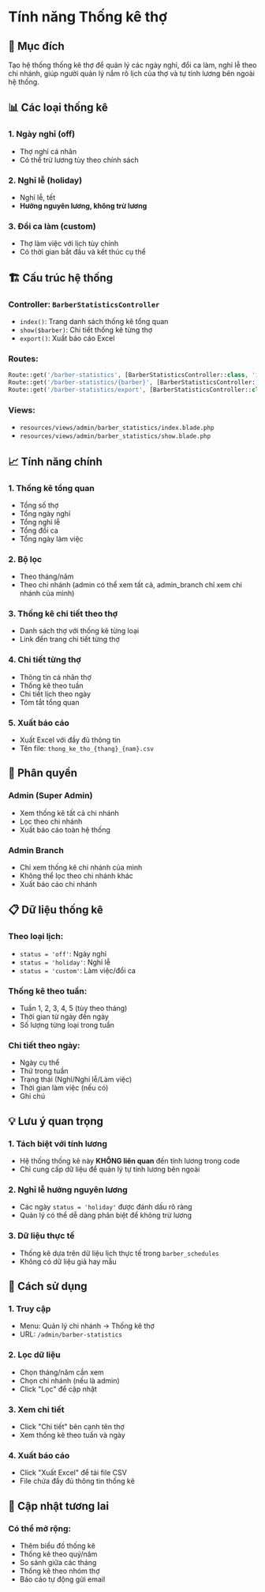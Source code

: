 # Tính năng Thống kê thợ

## 🎯 Mục đích
Tạo hệ thống thống kê thợ để quản lý các ngày nghỉ, đổi ca làm, nghỉ lễ theo chi nhánh, giúp người quản lý nắm rõ lịch của thợ và tự tính lương bên ngoài hệ thống.

## 📊 Các loại thống kê

### 1. **Ngày nghỉ (off)**
- Thợ nghỉ cá nhân
- Có thể trừ lương tùy theo chính sách

### 2. **Nghỉ lễ (holiday)**
- Nghỉ lễ, tết
- **Hưởng nguyên lương, không trừ lương**

### 3. **Đổi ca làm (custom)**
- Thợ làm việc với lịch tùy chỉnh
- Có thời gian bắt đầu và kết thúc cụ thể

## 🏗️ Cấu trúc hệ thống

### **Controller**: `BarberStatisticsController`
- `index()`: Trang danh sách thống kê tổng quan
- `show($barber)`: Chi tiết thống kê từng thợ
- `export()`: Xuất báo cáo Excel

### **Routes**:
```php
Route::get('/barber-statistics', [BarberStatisticsController::class, 'index'])->name('barber_statistics.index');
Route::get('/barber-statistics/{barber}', [BarberStatisticsController::class, 'show'])->name('barber_statistics.show');
Route::get('/barber-statistics/export', [BarberStatisticsController::class, 'export'])->name('barber_statistics.export');
```

### **Views**:
- `resources/views/admin/barber_statistics/index.blade.php`
- `resources/views/admin/barber_statistics/show.blade.php`

## 📈 Tính năng chính

### **1. Thống kê tổng quan**
- Tổng số thợ
- Tổng ngày nghỉ
- Tổng nghỉ lễ
- Tổng đổi ca
- Tổng ngày làm việc

### **2. Bộ lọc**
- Theo tháng/năm
- Theo chi nhánh (admin có thể xem tất cả, admin_branch chỉ xem chi nhánh của mình)

### **3. Thống kê chi tiết theo thợ**
- Danh sách thợ với thống kê từng loại
- Link đến trang chi tiết từng thợ

### **4. Chi tiết từng thợ**
- Thông tin cá nhân thợ
- Thống kê theo tuần
- Chi tiết lịch theo ngày
- Tóm tắt tổng quan

### **5. Xuất báo cáo**
- Xuất Excel với đầy đủ thông tin
- Tên file: `thong_ke_tho_{thang}_{nam}.csv`

## 🔐 Phân quyền

### **Admin (Super Admin)**
- Xem thống kê tất cả chi nhánh
- Lọc theo chi nhánh
- Xuất báo cáo toàn hệ thống

### **Admin Branch**
- Chỉ xem thống kê chi nhánh của mình
- Không thể lọc theo chi nhánh khác
- Xuất báo cáo chi nhánh

## 📋 Dữ liệu thống kê

### **Theo loại lịch**:
- `status = 'off'`: Ngày nghỉ
- `status = 'holiday'`: Nghỉ lễ  
- `status = 'custom'`: Làm việc/đổi ca

### **Thống kê theo tuần**:
- Tuần 1, 2, 3, 4, 5 (tùy theo tháng)
- Thời gian từ ngày đến ngày
- Số lượng từng loại trong tuần

### **Chi tiết theo ngày**:
- Ngày cụ thể
- Thứ trong tuần
- Trạng thái (Nghỉ/Nghỉ lễ/Làm việc)
- Thời gian làm việc (nếu có)
- Ghi chú

## 💡 Lưu ý quan trọng

### **1. Tách biệt với tính lương**
- Hệ thống thống kê này **KHÔNG liên quan** đến tính lương trong code
- Chỉ cung cấp dữ liệu để quản lý tự tính lương bên ngoài

### **2. Nghỉ lễ hưởng nguyên lương**
- Các ngày `status = 'holiday'` được đánh dấu rõ ràng
- Quản lý có thể dễ dàng phân biệt để không trừ lương

### **3. Dữ liệu thực tế**
- Thống kê dựa trên dữ liệu lịch thực tế trong `barber_schedules`
- Không có dữ liệu giả hay mẫu

## 🚀 Cách sử dụng

### **1. Truy cập**
- Menu: Quản lý chi nhánh → Thống kê thợ
- URL: `/admin/barber-statistics`

### **2. Lọc dữ liệu**
- Chọn tháng/năm cần xem
- Chọn chi nhánh (nếu là admin)
- Click "Lọc" để cập nhật

### **3. Xem chi tiết**
- Click "Chi tiết" bên cạnh tên thợ
- Xem thống kê theo tuần và ngày

### **4. Xuất báo cáo**
- Click "Xuất Excel" để tải file CSV
- File chứa đầy đủ thông tin thống kê

## 🔄 Cập nhật tương lai

### **Có thể mở rộng**:
- Thêm biểu đồ thống kê
- Thống kê theo quý/năm
- So sánh giữa các tháng
- Thống kê theo nhóm thợ
- Báo cáo tự động gửi email 